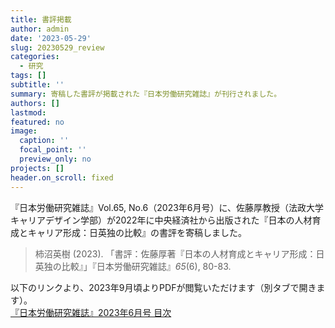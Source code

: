 ```yaml
---
title: 書評掲載
author: admin
date: '2023-05-29'
slug: 20230529_review
categories:
  - 研究
tags: []
subtitle: ''
summary: 寄稿した書評が掲載された『日本労働研究雑誌』が刊行されました。
authors: []
lastmod: 
featured: no
image:
  caption: ''
  focal_point: ''
  preview_only: no
projects: []
header.on_scroll: fixed
---
```


『日本労働研究雑誌』Vol.65, No.6（2023年6月号）に、佐藤厚教授（法政大学キャリアデザイン学部）が2022年に中央経済社から出版された『日本の人材育成とキャリア形成：日英独の比較』の書評を寄稿しました。

> 柿沼英樹 (2023). 「書評：佐藤厚著『日本の人材育成とキャリア形成：日英独の比較』」『日本労働研究雑誌』_65_(6), 80-83.

以下のリンクより、2023年9月頃よりPDFが閲覧いただけます（別タブで開きます）。\
<a href="https://www.jil.go.jp/institute/zassi/backnumber/2023/06/index.html" target="_blank" rel="noopener noreferrer">『日本労働研究雑誌』2023年6月号 目次</a>